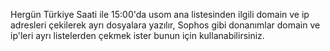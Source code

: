 Hergün Türkiye Saati ile 15:00'da usom ana listesinden ilgili domain ve ip adresleri çekilerek ayrı dosyalara yazılır, Sophos gibi donanımlar domain ve ip'leri ayrı listelerden çekmek ister bunun için kullanabilirsiniz.
